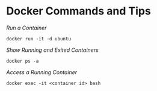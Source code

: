 # Docker Commands and Tips

*Run a Container*

`docker run -it -d ubuntu`

*Show Running and Exited Containers*

`docker ps -a`

*Access a Running Container*

`docker exec -it <container id> bash`
